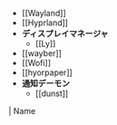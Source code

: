 - [[Wayland]]
- [[Hyprland]]
- **ディスプレイマネージャ**
	- [[Ly]]
- [[wayber]]
- [[Wofi]]
- [[hyorpaper]]
- **通知デーモン**
	- [[dunst]]

| Name